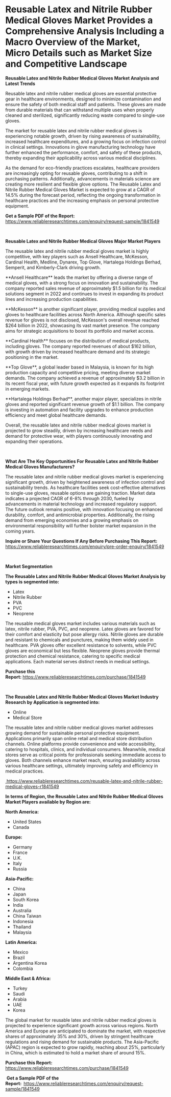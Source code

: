 <p><h1>Reusable Latex and Nitrile Rubber Medical Gloves Market Provides a Comprehensive Analysis Including a Macro Overview of the Market, Micro Details such as Market Size and Competitive Landscape</h1></p><p><strong>Reusable Latex and Nitrile Rubber Medical Gloves Market Analysis and Latest Trends</strong></p>
<p><p>Reusable latex and nitrile rubber medical gloves are essential protective gear in healthcare environments, designed to minimize contamination and ensure the safety of both medical staff and patients. These gloves are made from durable materials that can withstand multiple uses when properly cleaned and sterilized, significantly reducing waste compared to single-use gloves. </p><p>The market for reusable latex and nitrile rubber medical gloves is experiencing notable growth, driven by rising awareness of sustainability, increased healthcare expenditures, and a growing focus on infection control in clinical settings. Innovations in glove manufacturing technology have further enhanced the performance, comfort, and safety of these products, thereby expanding their applicability across various medical disciplines.</p><p>As the demand for eco-friendly practices escalates, healthcare providers are increasingly opting for reusable gloves, contributing to a shift in purchasing patterns. Additionally, advancements in materials science are creating more resilient and flexible glove options. The Reusable Latex and Nitrile Rubber Medical Gloves Market is expected to grow at a CAGR of 14.5% during the forecast period, reflecting the ongoing transformation in healthcare practices and the increasing emphasis on personal protective equipment.</p></p>
<p><strong>Get a Sample PDF of the Report:&nbsp;</strong> <a href="https://www.reliableresearchtimes.com/enquiry/request-sample/1841549?utm_campaign=2627&utm_medium=2&utm_source=Github&utm_content=ia&utm_term=14042025&utm_id=reusable-latex-and-nitrile-rubber-medical-gloves">https://www.reliableresearchtimes.com/enquiry/request-sample/1841549</a></p>
<p>&nbsp;</p>
<p><strong>Reusable Latex and Nitrile Rubber Medical Gloves Major Market Players</strong></p>
<p><p>The reusable latex and nitrile rubber medical gloves market is highly competitive, with key players such as Ansell Healthcare, McKesson, Cardinal Health, Medline, Dynarex, Top Glove, Hartalega Holdings Berhad, Semperit, and Kimberly-Clark driving growth.</p><p>**Ansell Healthcare** leads the market by offering a diverse range of medical gloves, with a strong focus on innovation and sustainability. The company reported sales revenue of approximately $1.5 billion for its medical solutions segment in 2022 and continues to invest in expanding its product lines and increasing production capabilities.</p><p>**McKesson** is another significant player, providing medical supplies and gloves to healthcare facilities across North America. Although specific sales revenue for gloves is not disclosed, McKesson's overall revenue reached $264 billion in 2022, showcasing its vast market presence. The company aims for strategic acquisitions to boost its portfolio and market access.</p><p>**Cardinal Health** focuses on the distribution of medical products, including gloves. The company reported revenues of about $162 billion, with growth driven by increased healthcare demand and its strategic positioning in the market. </p><p>**Top Glove**, a global leader based in Malaysia, is known for its high production capacity and competitive pricing, meeting diverse market demands. The company achieved a revenue of approximately $3.2 billion in its recent fiscal year, with future growth expected as it expands its footprint in emerging markets.</p><p>**Hartalega Holdings Berhad**, another major player, specializes in nitrile gloves and reported significant revenue growth of $1.1 billion. The company is investing in automation and facility upgrades to enhance production efficiency and meet global healthcare demands.</p><p>Overall, the reusable latex and nitrile rubber medical gloves market is projected to grow steadily, driven by increasing healthcare needs and demand for protective wear, with players continuously innovating and expanding their operations.</p></p>
<p>&nbsp;</p>
<p><strong>What Are The Key Opportunities For Reusable Latex and Nitrile Rubber Medical Gloves Manufacturers?</strong></p>
<p><p>The reusable latex and nitrile rubber medical gloves market is experiencing significant growth, driven by heightened awareness of infection control and sustainability trends. As healthcare facilities seek cost-effective alternatives to single-use gloves, reusable options are gaining traction. Market data indicates a projected CAGR of 6-8% through 2030, fueled by advancements in material technology and increased regulatory support. The future outlook remains positive, with innovation focusing on enhanced durability, comfort, and antimicrobial properties. Additionally, the rising demand from emerging economies and a growing emphasis on environmental responsibility will further bolster market expansion in the coming years.</p></p>
<p><strong>Inquire or Share Your Questions If Any Before Purchasing This Report:</strong> <a href="https://www.reliableresearchtimes.com/enquiry/pre-order-enquiry/1841549?utm_campaign=2627&utm_medium=2&utm_source=Github&utm_content=ia&utm_term=14042025&utm_id=reusable-latex-and-nitrile-rubber-medical-gloves">https://www.reliableresearchtimes.com/enquiry/pre-order-enquiry/1841549</a></p>
<p>&nbsp;</p>
<p><strong>Market Segmentation</strong></p>
<p><strong>The Reusable Latex and Nitrile Rubber Medical Gloves Market Analysis by types is segmented into:</strong></p>
<p><ul><li>Latex</li><li>Nitrile Rubber</li><li>PVA</li><li>PVC</li><li>Neoprene</li></ul></p>
<p><p>The reusable medical gloves market includes various materials such as latex, nitrile rubber, PVA, PVC, and neoprene. Latex gloves are favored for their comfort and elasticity but pose allergy risks. Nitrile gloves are durable and resistant to chemicals and punctures, making them widely used in healthcare. PVA gloves offer excellent resistance to solvents, while PVC gloves are economical but less flexible. Neoprene gloves provide thermal protection and chemical resistance, catering to specific medical applications. Each material serves distinct needs in medical settings.</p></p>
<p><strong>Purchase this Report:&nbsp;</strong><a href="https://www.reliableresearchtimes.com/purchase/1841549?utm_campaign=2627&utm_medium=2&utm_source=Github&utm_content=ia&utm_term=14042025&utm_id=reusable-latex-and-nitrile-rubber-medical-gloves">https://www.reliableresearchtimes.com/purchase/1841549</a></p>
<p>&nbsp;</p>
<p><strong>The Reusable Latex and Nitrile Rubber Medical Gloves Market Industry Research by Application is segmented into:</strong></p>
<p><ul><li>Online</li><li>Medical Store</li></ul></p>
<p><p>The reusable latex and nitrile rubber medical gloves market addresses growing demand for sustainable personal protective equipment. Applications primarily span online retail and medical store distribution channels. Online platforms provide convenience and wide accessibility, catering to hospitals, clinics, and individual consumers. Meanwhile, medical stores serve as critical points for professionals seeking immediate access to gloves. Both channels enhance market reach, ensuring availability across various healthcare settings, ultimately improving safety and efficiency in medical practices.</p></p>
<p><a href="https://www.reliableresearchtimes.com/reusable-latex-and-nitrile-rubber-medical-gloves-r1841549?utm_campaign=2627&utm_medium=2&utm_source=Github&utm_content=ia&utm_term=14042025&utm_id=reusable-latex-and-nitrile-rubber-medical-gloves">&nbsp;https://www.reliableresearchtimes.com/reusable-latex-and-nitrile-rubber-medical-gloves-r1841549</a></p>
<p><strong>In terms of Region, the Reusable Latex and Nitrile Rubber Medical Gloves Market Players available by Region are:</strong></p>
<p>
    <p> <strong> North America: </strong>
        <ul>
            <li>United States</li>
            <li>Canada</li>
        </ul>
        </p> 
    <p> <strong> Europe: </strong>
        <ul>
            <li>Germany</li>
            <li>France</li>
            <li>U.K.</li>
            <li>Italy</li>
            <li>Russia</li>
        </ul>
        </p> 
    <p> <strong> Asia-Pacific: </strong>
        <ul>
            <li>China</li>
            <li>Japan</li>
            <li>South Korea</li>
            <li>India</li>
            <li>Australia</li>
            <li>China Taiwan</li>
            <li>Indonesia</li>
            <li>Thailand</li>
            <li>Malaysia</li>
        </ul>
        </p> 
    <p> <strong> Latin America: </strong>
        <ul>
            <li>Mexico</li>
            <li>Brazil</li>
            <li>Argentina Korea</li>
            <li>Colombia</li>
        </ul>
        </p> 
    <p> <strong> Middle East & Africa: </strong>
        <ul>
            <li>Turkey</li>
            <li>Saudi</li>
            <li>Arabia</li>
            <li>UAE</li>
            <li>Korea</li>
        </ul>
    </p>
    </p>
<p><p>The global market for reusable latex and nitrile rubber medical gloves is projected to experience significant growth across various regions. North America and Europe are anticipated to dominate the market, with respective shares of approximately 35% and 30%, driven by stringent healthcare regulations and rising demand for sustainable products. The Asia-Pacific (APAC) region is expected to grow rapidly, reaching about 25%, particularly in China, which is estimated to hold a market share of around 15%.</p></p>
<p><strong>Purchase this Report: </strong><a href="https://www.reliableresearchtimes.com/purchase/1841549?utm_campaign=2627&utm_medium=2&utm_source=Github&utm_content=ia&utm_term=14042025&utm_id=reusable-latex-and-nitrile-rubber-medical-gloves">https://www.reliableresearchtimes.com/purchase/1841549</a></p>
<p>&nbsp;<strong>Get a Sample PDF of the Report:&nbsp;&nbsp;</strong><a href="https://www.reliableresearchtimes.com/enquiry/request-sample/1841549?utm_campaign=2627&utm_medium=2&utm_source=Github&utm_content=ia&utm_term=14042025&utm_id=reusable-latex-and-nitrile-rubber-medical-gloves">https://www.reliableresearchtimes.com/enquiry/request-sample/1841549</a></p>
<p><strong></strong></p>
<p><p></p><p></p><p></p></p>